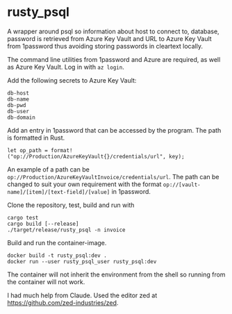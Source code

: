 # rusty_psql

A wrapper around psql so information about host to connect to, database, password is retrieved from Azure Key Vault
and URL to Azure Key Vault from 1password thus avoiding storing passwords in cleartext locally.

The command line utilities from 1password and Azure are required, as well as Azure Key Vault. Log in with `az login`.

Add the following secrets to Azure Key Vault:

```
db-host
db-name
db-pwd
db-user
db-domain
```

Add an entry in 1password that can be accessed by the program. The path is formatted in Rust.

```
let op_path = format!("op://Production/AzureKeyVault{}/credentials/url", key);
```

An example of a path can be `op://Production/AzureKeyVaultInvoice/credentials/url`. The path can be changed to suit your own
requirement with the format `op://[vault-name]/[item]/[text-field]/[value]` in 1password.

Clone the repository, test, build and run with

```
cargo test
cargo build [--release]
./target/release/rusty_psql -n invoice
```

Build and run the container-image.

```
docker build -t rusty_psql:dev .
docker run --user rusty_psql_user rusty_psql:dev
```

The container will not inherit the environment from the shell so running from the container will not work.

I had much help from Claude. Used the editor zed at https://github.com/zed-industries/zed.
